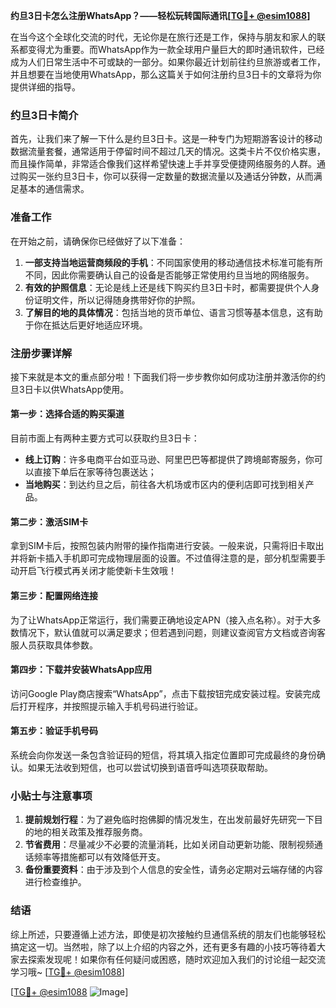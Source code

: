 **约旦3日卡怎么注册WhatsApp？——轻松玩转国际通讯[[TG💪+ @esim1088](https://t.me/s/esim1088)]**

在当今这个全球化交流的时代，无论你是在旅行还是工作，保持与朋友和家人的联系都变得尤为重要。而WhatsApp作为一款全球用户量巨大的即时通讯软件，已经成为人们日常生活中不可或缺的一部分。如果你最近计划前往约旦旅游或者工作，并且想要在当地使用WhatsApp，那么这篇关于如何注册约旦3日卡的文章将为你提供详细的指导。

### 约旦3日卡简介

首先，让我们来了解一下什么是约旦3日卡。这是一种专门为短期游客设计的移动数据流量套餐，通常适用于停留时间不超过几天的情况。这类卡片不仅价格实惠，而且操作简单，非常适合像我们这样希望快速上手并享受便捷网络服务的人群。通过购买一张约旦3日卡，你可以获得一定数量的数据流量以及通话分钟数，从而满足基本的通信需求。

### 准备工作

在开始之前，请确保你已经做好了以下准备：

1. **一部支持当地运营商频段的手机**：不同国家使用的移动通信技术标准可能有所不同，因此你需要确认自己的设备是否能够正常使用约旦当地的网络服务。
2. **有效的护照信息**：无论是线上还是线下购买约旦3日卡时，都需要提供个人身份证明文件，所以记得随身携带好你的护照。
3. **了解目的地的具体情况**：包括当地的货币单位、语言习惯等基本信息，这有助于你在抵达后更好地适应环境。

### 注册步骤详解

接下来就是本文的重点部分啦！下面我们将一步步教你如何成功注册并激活你的约旦3日卡以供WhatsApp使用。

#### 第一步：选择合适的购买渠道
目前市面上有两种主要方式可以获取约旦3日卡：
- **线上订购**：许多电商平台如亚马逊、阿里巴巴等都提供了跨境邮寄服务，你可以直接下单后在家等待包裹送达；
- **当地购买**：到达约旦之后，前往各大机场或市区内的便利店即可找到相关产品。

#### 第二步：激活SIM卡
拿到SIM卡后，按照包装内附带的操作指南进行安装。一般来说，只需将旧卡取出并将新卡插入手机即可完成物理层面的设置。不过值得注意的是，部分机型需要手动开启飞行模式再关闭才能使新卡生效哦！

#### 第三步：配置网络连接
为了让WhatsApp正常运行，我们需要正确地设定APN（接入点名称）。对于大多数情况下，默认值就可以满足要求；但若遇到问题，则建议查阅官方文档或咨询客服人员获取具体参数。

#### 第四步：下载并安装WhatsApp应用
访问Google Play商店搜索“WhatsApp”，点击下载按钮完成安装过程。安装完成后打开程序，并按照提示输入手机号码进行验证。

#### 第五步：验证手机号码
系统会向你发送一条包含验证码的短信，将其填入指定位置即可完成最终的身份确认。如果无法收到短信，也可以尝试切换到语音呼叫选项获取帮助。

### 小贴士与注意事项

1. **提前规划行程**：为了避免临时抱佛脚的情况发生，在出发前最好先研究一下目的地的相关政策及推荐服务商。
2. **节省费用**：尽量减少不必要的流量消耗，比如关闭自动更新功能、限制视频通话频率等措施都可以有效降低开支。
3. **备份重要资料**：由于涉及到个人信息的安全性，请务必定期对云端存储的内容进行检查维护。

### 结语

综上所述，只要遵循上述方法，即使是初次接触约旦通信系统的朋友们也能够轻松搞定这一切。当然啦，除了以上介绍的内容之外，还有更多有趣的小技巧等待着大家去探索发现呢！如果你有任何疑问或困惑，随时欢迎加入我们的讨论组一起交流学习哦~ [[TG💪+ @esim1088](https://t.me/s/esim1088)]

[[TG💪+ @esim1088](https://t.me/s/esim1088) ![Image](https://i.postimg.cc/4NQfJmqS/Snipaste-2025-05-13-00-14-12.png)]